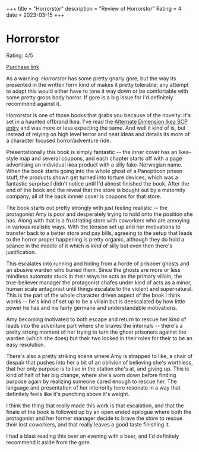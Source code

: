 +++
title = "Horrorstor"
description = "Review of Horrorstor"
Rating = 4
date = 2023-03-15
+++

# Horrorstor

Rating: 4/5

[Purchase link](https://www.amazon.com/Horrorstor-Novel-Grady-Hendrix/dp/1594745269)

As a warning: _Horrorstor_ has some pretty gnarly gore, but the way its presented in the written form kind of makes it pretty tolerable; any attempt to adapt this would either have to tone it way down or be comfortable with some pretty gross body horror. If gore is a big issue for I'd definitely recommend against it.

Horrorstor is one of those books that grabs you because of the novelty: it's set in a haunted offbrand Ikea. I've read the [Alternate Dimension Ikea SCP entry](https://scp-wiki.wikidot.com/scp-3008) and was more or less expecting the same. And well it kind of is, but instead of relying on high level terror and neat ideas and details its more of a character focused horror/adventure ride.

Presentationally this book is simply fantastic -- the inner cover has an Ikea-style map and several coupons, and each chapter starts off with a page advertising an individual ikea product with a silly fake-Norwegian name. When the book starts going into the whole ghost of a Panopticon prison stuff, the products shown get turned into torture devices, which was a fantastic surprise I didn't notice until I'd almost finished the book. After the end of the book and the reveal that the store is bought out by a maternity company, all of the back innner cover is coupons for that store.

The book starts out pretty strongly with just feeling realistic -- the protagonist Amy is poor and desperately trying to hold onto the position she has. Along with that is a frustrating store with coworkers who are annoying in various realistic ways. With the tension set up and her motivations to transfer back to a better store and pay bills, agreeing to the setup that leads to the horror proper happening is pretty organic, although they do hold a seance in the middle of it which is _kind_ of silly but even then there's justification.

This escalates into running and hiding from a horde of prisoner ghosts and an abusive warden who buried them. Since the ghosts are more or less mindless automata stuck in their ways he acts as the primary villain; the true-believer manager the protagonist chafes under kind of acts as a minor, human scale antagonist until things escalate to the violent and supernatural. This is the part of the whole character driven aspect of the book I think works -- he's kind of set up to be a villain but is deescalated by how little power he has and his fairly germane and understandable motivations.

Amy becoming motivated to both escape and return to rescue her kind of leads into the adventure part where she braves the internals -- there's a pretty strong moment of her trying to turn the ghost prisoners against the warden (which she does) but their two locked in their roles for their to be an easy resolution.

There's also a pretty striking scene where Amy is strapped to like, a chair of despair that pushes into her a bit of an oblivion of believing she's worthless, that her only purpose is to live in the station she's at, and giving up. This is kind of half of her big change, where she's worn down before finding purpose again by realizing someone cared enough to rescue her. The language and presentation of her interiority here resonate in a way that definitely feels like it's punching above it's weight. 

I think the thing that really made this work is that escalation, and that the finale of the book is followed up by an open ended epilogue where both the protagonist and her former manager decide to brave the store to rescue their lost coworkers, and that really leaves a good taste finishing it.

I had a blast reading this over an evening with a beer, and I'd definitely recommend it aside from the gore.